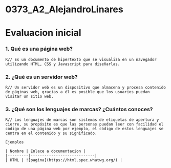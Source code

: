 # 0373_A2_AlejandroLinares

# Evaluacion inicial

### 1. Qué es una página web?

    R// Es un documento de hipertexto que se visualiza en un navegador utilizando HTML, CSS y Javascript para diseñarlas.
### 2. ¿Qué es un servidor web?

    R// Un servidor web es un dispositivo que almacena y procesa contenido de páginas web, gracias a él es posible que los usuarios puedan visitar un sitio web.
### 3. ¿Qué son los lenguajes de marcas? ¿Cuántos conoces?

    R// Los lenguajes de marcas son sistemas de etiquetas de apertura y cierre, su propósito es que las personas puedan leer con facilidad el código de una página web por ejemplo, el código de estos lenguajes se centra en el contenido y su significado.

    Ejemplos

    | Nombre | Enlace a documentacion |
    |---------|----------------------------|
    | HTML | ![pagina](https://html.spec.whatwg.org/) |






